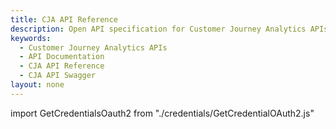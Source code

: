 ```yaml
---
title: CJA API Reference
description: Open API specification for Customer Journey Analytics APIs.
keywords:
  - Customer Journey Analytics APIs
  - API Documentation
  - CJA API Reference
  - CJA API Swagger
layout: none
---
```

import GetCredentialsOauth2 from "./credentials/GetCredentialOAuth2.js"

<GetCredentialsOauth2 />

<RedoclyAPIBlock src="/cja-apis/swagger.json" scrollYOffset={64}/>

